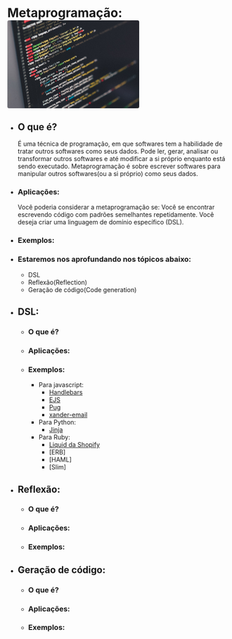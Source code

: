 # Metaprogramação: &nbsp; &nbsp; &nbsp; &nbsp; &nbsp; &nbsp; &nbsp; &nbsp;<img src="code.jpg" align="center" alt="A laptop screen with code" width="300" style="border-radius: 4px;" />
  * ## O que é?
    É uma técnica de programação, em que softwares tem a habilidade de tratar outros softwares como seus dados.
    Pode ler, gerar, analisar ou transformar outros softwares e até modificar a si próprio enquanto está sendo executado.
    Metaprogramação é sobre escrever softwares para manipular outros softwares(ou a si próprio) como seus dados.

  * ### Aplicações:
    Você poderia considerar a metaprogramação se:
    Você se encontrar escrevendo código com padrões semelhantes repetidamente.
    Você deseja criar uma linguagem de domínio específico (DSL).

  * ### Exemplos:

  * ### Estaremos nos aprofundando nos tópicos abaixo:
    * DSL
    * Reflexão(Reflection)
    * Geração de código(Code generation)

  ##

  * ## DSL:
    * ### O que é?

    * ### Aplicações:

    * ### Exemplos:
      * Para javascript:
        * [Handlebars](https://github.com/handlebars-lang/handlebars.js)
        * [EJS](https://github.com/mde/ejs)
        * [Pug](https://github.com/pugjs/pug)
        * [xander-email](https://github.com/ZaikoXander/xander-email)
      * Para Python:
        * [Jinja](https://github.com/pallets/jinja/)
      * Para Ruby:
        * [Liquid da Shopify](https://github.com/Shopify/liquid)
        * [ERB]
        * [HAML]
        * [Slim]

  * ## Reflexão:

    * ### O que é?
    * ### Aplicações:
    * ### Exemplos:
    
  * ## Geração de código:
    * ### O que é?

    * ### Aplicações:

    * ### Exemplos:
